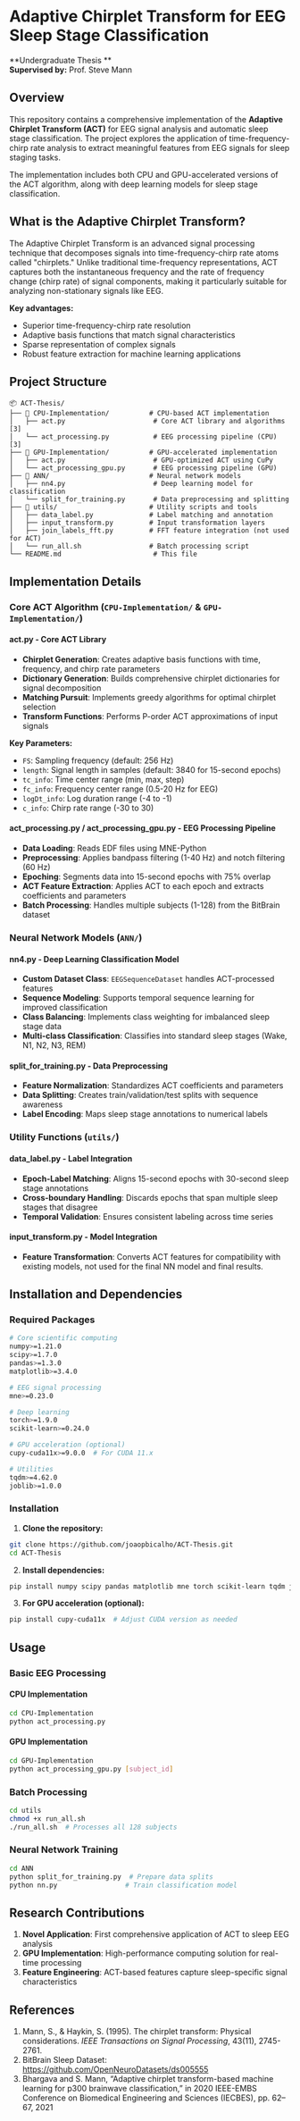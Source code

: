 # Adaptive Chirplet Transform for EEG Sleep Stage Classification

**Undergraduate Thesis **  
**Supervised by:** Prof. Steve Mann  

## Overview

This repository contains a comprehensive implementation of the **Adaptive Chirplet Transform (ACT)** for EEG signal analysis and automatic sleep stage classification. The project explores the application of time-frequency-chirp rate analysis to extract meaningful features from EEG signals for sleep staging tasks.

The implementation includes both CPU and GPU-accelerated versions of the ACT algorithm, along with deep learning models for sleep stage classification.

## What is the Adaptive Chirplet Transform?

The Adaptive Chirplet Transform is an advanced signal processing technique that decomposes signals into time-frequency-chirp rate atoms called "chirplets." Unlike traditional time-frequency representations, ACT captures both the instantaneous frequency and the rate of frequency change (chirp rate) of signal components, making it particularly suitable for analyzing non-stationary signals like EEG.

**Key advantages:**
- Superior time-frequency-chirp rate resolution
- Adaptive basis functions that match signal characteristics
- Sparse representation of complex signals
- Robust feature extraction for machine learning applications

## Project Structure

```
📦 ACT-Thesis/
├── 📁 CPU-Implementation/          # CPU-based ACT implementation
│   ├── act.py                      # Core ACT library and algorithms [3]
│   └── act_processing.py           # EEG processing pipeline (CPU) [3]
├── 📁 GPU-Implementation/          # GPU-accelerated implementation
│   ├── act.py                      # GPU-optimized ACT using CuPy
│   └── act_processing_gpu.py       # EEG processing pipeline (GPU)
├── 📁 ANN/                         # Neural network models
│   ├── nn4.py                      # Deep learning model for classification
│   └── split_for_training.py       # Data preprocessing and splitting
├── 📁 utils/                       # Utility scripts and tools
│   ├── data_label.py              # Label matching and annotation
│   ├── input_transform.py         # Input transformation layers
│   ├── join_labels_fft.py         # FFT feature integration (not used for ACT)
│   └── run_all.sh                 # Batch processing script
└── README.md                       # This file
```

## Implementation Details

### Core ACT Algorithm (`CPU-Implementation/` & `GPU-Implementation/`)

#### **act.py** - Core ACT Library
- **Chirplet Generation**: Creates adaptive basis functions with time, frequency, and chirp rate parameters
- **Dictionary Generation**: Builds comprehensive chirplet dictionaries for signal decomposition
- **Matching Pursuit**: Implements greedy algorithms for optimal chirplet selection
- **Transform Functions**: Performs P-order ACT approximations of input signals

**Key Parameters:**
- `FS`: Sampling frequency (default: 256 Hz)
- `length`: Signal length in samples (default: 3840 for 15-second epochs)
- `tc_info`: Time center range (min, max, step)
- `fc_info`: Frequency center range (0.5-20 Hz for EEG)
- `logDt_info`: Log duration range (-4 to -1)
- `c_info`: Chirp rate range (-30 to 30)

#### **act_processing.py / act_processing_gpu.py** - EEG Processing Pipeline
- **Data Loading**: Reads EDF files using MNE-Python
- **Preprocessing**: Applies bandpass filtering (1-40 Hz) and notch filtering (60 Hz)
- **Epoching**: Segments data into 15-second epochs with 75% overlap
- **ACT Feature Extraction**: Applies ACT to each epoch and extracts coefficients and parameters
- **Batch Processing**: Handles multiple subjects (1-128) from the BitBrain dataset

### Neural Network Models (`ANN/`)

#### **nn4.py** - Deep Learning Classification Model
- **Custom Dataset Class**: `EEGSequenceDataset` handles ACT-processed features
- **Sequence Modeling**: Supports temporal sequence learning for improved classification
- **Class Balancing**: Implements class weighting for imbalanced sleep stage data
- **Multi-class Classification**: Classifies into standard sleep stages (Wake, N1, N2, N3, REM)

#### **split_for_training.py** - Data Preprocessing
- **Feature Normalization**: Standardizes ACT coefficients and parameters
- **Data Splitting**: Creates train/validation/test splits with sequence awareness
- **Label Encoding**: Maps sleep stage annotations to numerical labels

### Utility Functions (`utils/`)

#### **data_label.py** - Label Integration
- **Epoch-Label Matching**: Aligns 15-second epochs with 30-second sleep stage annotations
- **Cross-boundary Handling**: Discards epochs that span multiple sleep stages that disagree
- **Temporal Validation**: Ensures consistent labeling across time series

#### **input_transform.py** - Model Integration
- **Feature Transformation**: Converts ACT features for compatibility with existing models, not used for the final NN model and final results.

## Installation and Dependencies

### Required Packages

```bash
# Core scientific computing
numpy>=1.21.0
scipy>=1.7.0
pandas>=1.3.0
matplotlib>=3.4.0

# EEG signal processing
mne>=0.23.0

# Deep learning
torch>=1.9.0
scikit-learn>=0.24.0

# GPU acceleration (optional)
cupy-cuda11x>=9.0.0  # For CUDA 11.x

# Utilities
tqdm>=4.62.0
joblib>=1.0.0
```

### Installation

1. **Clone the repository:**
```bash
git clone https://github.com/joaopbicalho/ACT-Thesis.git
cd ACT-Thesis
```

2. **Install dependencies:**
```bash
pip install numpy scipy pandas matplotlib mne torch scikit-learn tqdm joblib
```

3. **For GPU acceleration (optional):**
```bash
pip install cupy-cuda11x  # Adjust CUDA version as needed
```

## Usage

### Basic EEG Processing

#### CPU Implementation
```bash
cd CPU-Implementation
python act_processing.py
```

#### GPU Implementation
```bash
cd GPU-Implementation
python act_processing_gpu.py [subject_id]
```

### Batch Processing
```bash
cd utils
chmod +x run_all.sh
./run_all.sh  # Processes all 128 subjects
```

### Neural Network Training
```bash
cd ANN
python split_for_training.py  # Prepare data splits
python nn.py                 # Train classification model
```

## Research Contributions

1. **Novel Application**: First comprehensive application of ACT to sleep EEG analysis
2. **GPU Implementation**: High-performance computing solution for real-time processing
3. **Feature Engineering**: ACT-based features capture sleep-specific signal characteristics

## References

1. Mann, S., & Haykin, S. (1995). The chirplet transform: Physical considerations. *IEEE Transactions on Signal Processing*, 43(11), 2745-2761.
2. BitBrain Sleep Dataset: https://github.com/OpenNeuroDatasets/ds005555
3. Bhargava and S. Mann, “Adaptive chirplet transform-based machine learning for p300
brainwave classification,” in 2020 IEEE-EMBS Conference on Biomedical Engineering and
Sciences (IECBES), pp. 62–67, 2021 



